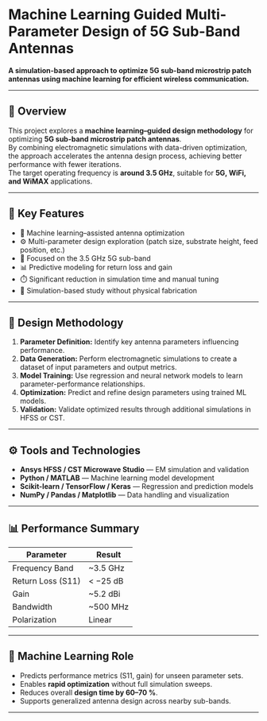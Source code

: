 # Machine Learning Guided Multi-Parameter Design of 5G Sub-Band Antennas

**A simulation-based approach to optimize 5G sub-band microstrip patch antennas using machine learning for efficient wireless communication.**

---

## 📘 Overview
This project explores a **machine learning–guided design methodology** for optimizing **5G sub-band microstrip patch antennas**.  
By combining electromagnetic simulations with data-driven optimization, the approach accelerates the antenna design process, achieving better performance with fewer iterations.  
The target operating frequency is **around 3.5 GHz**, suitable for **5G, WiFi, and WiMAX** applications.

---

## 🚀 Key Features
- 🤖 Machine learning–assisted antenna optimization  
- ⚙️ Multi-parameter design exploration (patch size, substrate height, feed position, etc.)  
- 📡 Focused on the 3.5 GHz 5G sub-band  
- 📊 Predictive modeling for return loss and gain  
- ⏱️ Significant reduction in simulation time and manual tuning  
- 🧩 Simulation-based study without physical fabrication  

---

## 🧩 Design Methodology
1. **Parameter Definition:** Identify key antenna parameters influencing performance.  
2. **Data Generation:** Perform electromagnetic simulations to create a dataset of input parameters and output metrics.  
3. **Model Training:** Use regression and neural network models to learn parameter-performance relationships.  
4. **Optimization:** Predict and refine design parameters using trained ML models.  
5. **Validation:** Validate optimized results through additional simulations in HFSS or CST.

---

## ⚙️ Tools and Technologies
- **Ansys HFSS / CST Microwave Studio** — EM simulation and validation  
- **Python / MATLAB** — Machine learning model development  
- **Scikit-learn / TensorFlow / Keras** — Regression and prediction models  
- **NumPy / Pandas / Matplotlib** — Data handling and visualization  

---

## 📊 Performance Summary
| Parameter | Result |
|------------|---------|
| Frequency Band | ~3.5 GHz |
| Return Loss (S11) | < −25 dB |
| Gain | ~5.2 dBi |
| Bandwidth | ~500 MHz |
| Polarization | Linear |

---

## 🧠 Machine Learning Role
- Predicts performance metrics (S11, gain) for unseen parameter sets.  
- Enables **rapid optimization** without full simulation sweeps.  
- Reduces overall **design time by 60–70 %**.  
- Supports generalized antenna design across nearby sub-bands.

---
